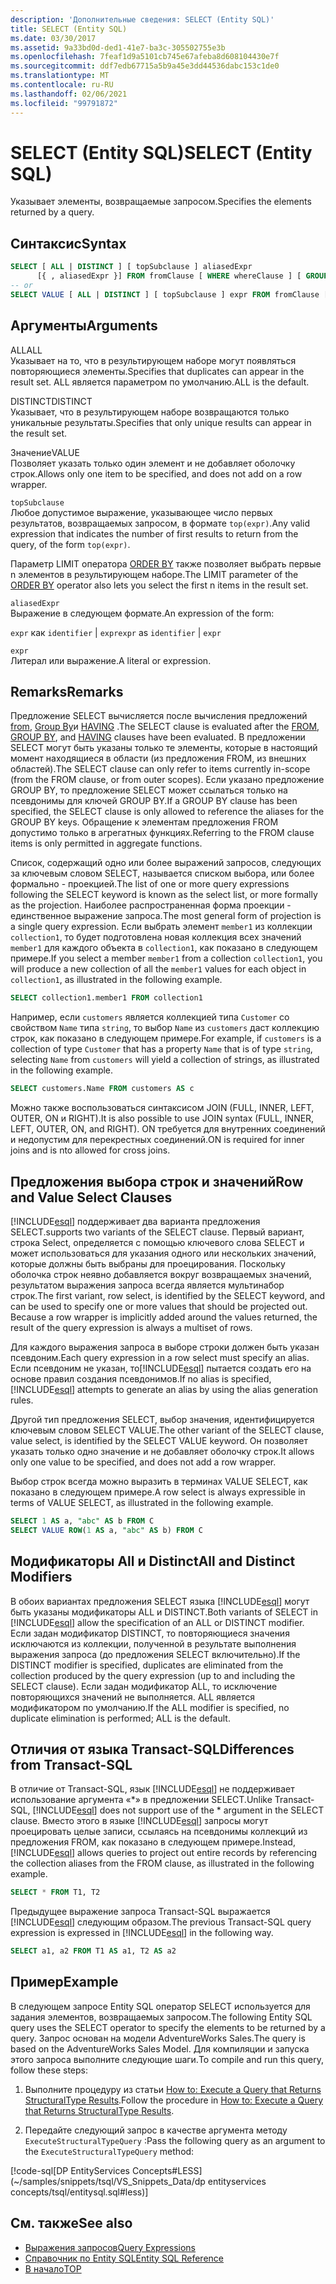 ```yaml
---
description: 'Дополнительные сведения: SELECT (Entity SQL)'
title: SELECT (Entity SQL)
ms.date: 03/30/2017
ms.assetid: 9a33bd0d-ded1-41e7-ba3c-305502755e3b
ms.openlocfilehash: 7feaf1d9a5101cb745e67afeba8d608104430e7f
ms.sourcegitcommit: ddf7edb67715a5b9a45e3dd44536dabc153c1de0
ms.translationtype: MT
ms.contentlocale: ru-RU
ms.lasthandoff: 02/06/2021
ms.locfileid: "99791872"
---
```

# <a name="select-entity-sql"></a><span data-ttu-id="ef078-103">SELECT (Entity SQL)</span><span class="sxs-lookup"><span data-stu-id="ef078-103">SELECT (Entity SQL)</span></span>

<span data-ttu-id="ef078-104">Указывает элементы, возвращаемые запросом.</span><span class="sxs-lookup"><span data-stu-id="ef078-104">Specifies the elements returned by a query.</span></span>  
  
## <a name="syntax"></a><span data-ttu-id="ef078-105">Синтаксис</span><span class="sxs-lookup"><span data-stu-id="ef078-105">Syntax</span></span>  
  
```sql  
SELECT [ ALL | DISTINCT ] [ topSubclause ] aliasedExpr
      [{ , aliasedExpr }] FROM fromClause [ WHERE whereClause ] [ GROUP BY groupByClause [ HAVING havingClause ] ] [ ORDER BY orderByClause ]  
-- or  
SELECT VALUE [ ALL | DISTINCT ] [ topSubclause ] expr FROM fromClause [ WHERE whereClause ] [ GROUP BY groupByClause [ HAVING havingClause ] ] [ ORDER BY orderByClause  
```  
  
## <a name="arguments"></a><span data-ttu-id="ef078-106">Аргументы</span><span class="sxs-lookup"><span data-stu-id="ef078-106">Arguments</span></span>  

 <span data-ttu-id="ef078-107">ALL</span><span class="sxs-lookup"><span data-stu-id="ef078-107">ALL</span></span>  
 <span data-ttu-id="ef078-108">Указывает на то, что в результирующем наборе могут появляться повторяющиеся элементы.</span><span class="sxs-lookup"><span data-stu-id="ef078-108">Specifies that duplicates can appear in the result set.</span></span> <span data-ttu-id="ef078-109">ALL является параметром по умолчанию.</span><span class="sxs-lookup"><span data-stu-id="ef078-109">ALL is the default.</span></span>  
  
 <span data-ttu-id="ef078-110">DISTINCT</span><span class="sxs-lookup"><span data-stu-id="ef078-110">DISTINCT</span></span>  
 <span data-ttu-id="ef078-111">Указывает, что в результирующем наборе возвращаются только уникальные результаты.</span><span class="sxs-lookup"><span data-stu-id="ef078-111">Specifies that only unique results can appear in the result set.</span></span>  
  
 <span data-ttu-id="ef078-112">Значение</span><span class="sxs-lookup"><span data-stu-id="ef078-112">VALUE</span></span>  
 <span data-ttu-id="ef078-113">Позволяет указать только один элемент и не добавляет оболочку строк.</span><span class="sxs-lookup"><span data-stu-id="ef078-113">Allows only one item to be specified, and does not add on a row wrapper.</span></span>  
  
 `topSubclause`  
 <span data-ttu-id="ef078-114">Любое допустимое выражение, указывающее число первых результатов, возвращаемых запросом, в формате `top(expr)`.</span><span class="sxs-lookup"><span data-stu-id="ef078-114">Any valid expression that indicates the number of first results to return from the query, of the form `top(expr)`.</span></span>  
  
 <span data-ttu-id="ef078-115">Параметр LIMIT оператора [ORDER BY](order-by-entity-sql.md) также позволяет выбрать первые n элементов в результирующем наборе.</span><span class="sxs-lookup"><span data-stu-id="ef078-115">The LIMIT parameter of the [ORDER BY](order-by-entity-sql.md) operator also lets you select the first n items in the result set.</span></span>  
  
 `aliasedExpr`  
 <span data-ttu-id="ef078-116">Выражение в следующем формате.</span><span class="sxs-lookup"><span data-stu-id="ef078-116">An expression of the form:</span></span>  
  
 <span data-ttu-id="ef078-117">`expr` как `identifier` &#124; `expr`</span><span class="sxs-lookup"><span data-stu-id="ef078-117">`expr` as `identifier` &#124; `expr`</span></span>  
  
 `expr`  
 <span data-ttu-id="ef078-118">Литерал или выражение.</span><span class="sxs-lookup"><span data-stu-id="ef078-118">A literal or expression.</span></span>  
  
## <a name="remarks"></a><span data-ttu-id="ef078-119">Remarks</span><span class="sxs-lookup"><span data-stu-id="ef078-119">Remarks</span></span>  

 <span data-ttu-id="ef078-120">Предложение SELECT вычисляется после вычисления предложений [from](from-entity-sql.md), [Group By](group-by-entity-sql.md)и [HAVING](having-entity-sql.md) .</span><span class="sxs-lookup"><span data-stu-id="ef078-120">The SELECT clause is evaluated after the [FROM](from-entity-sql.md), [GROUP BY](group-by-entity-sql.md), and [HAVING](having-entity-sql.md) clauses have been evaluated.</span></span> <span data-ttu-id="ef078-121">В предложении SELECT могут быть указаны только те элементы, которые в настоящий момент находящиеся в области (из предложения FROM, из внешних областей).</span><span class="sxs-lookup"><span data-stu-id="ef078-121">The SELECT clause can only refer to items currently in-scope (from the FROM clause, or from outer scopes).</span></span> <span data-ttu-id="ef078-122">Если указано предложение GROUP BY, то предложение SELECT может ссылаться только на псевдонимы для ключей GROUP BY.</span><span class="sxs-lookup"><span data-stu-id="ef078-122">If a GROUP BY clause has been specified, the SELECT clause is only allowed to reference the aliases for the GROUP BY keys.</span></span> <span data-ttu-id="ef078-123">Обращение к элементам предложения FROM допустимо только в агрегатных функциях.</span><span class="sxs-lookup"><span data-stu-id="ef078-123">Referring to the FROM clause items is only permitted in aggregate functions.</span></span>  
  
 <span data-ttu-id="ef078-124">Список, содержащий одно или более выражений запросов, следующих за ключевым словом SELECT, называется списком выбора, или более формально - проекцией.</span><span class="sxs-lookup"><span data-stu-id="ef078-124">The list of one or more query expressions following the SELECT keyword is known as the select list, or more formally as the projection.</span></span> <span data-ttu-id="ef078-125">Наиболее распространенная форма проекции - единственное выражение запроса.</span><span class="sxs-lookup"><span data-stu-id="ef078-125">The most general form of projection is a single query expression.</span></span> <span data-ttu-id="ef078-126">Если выбрать элемент `member1` из коллекции `collection1`, то будет подготовлена новая коллекция всех значений `member1` для каждого объекта в `collection1`, как показано в следующем примере.</span><span class="sxs-lookup"><span data-stu-id="ef078-126">If you select a member `member1` from a collection `collection1`, you will produce a new collection of all the `member1` values for each object in `collection1`, as illustrated in the following example.</span></span>  
  
```sql  
SELECT collection1.member1 FROM collection1  
```  
  
 <span data-ttu-id="ef078-127">Например, если `customers` является коллекцией типа `Customer` со свойством `Name` типа `string`, то выбор `Name` из `customers` даст коллекцию строк, как показано в следующем примере.</span><span class="sxs-lookup"><span data-stu-id="ef078-127">For example, if `customers` is a collection of type `Customer` that has a property `Name` that is of type `string`, selecting `Name` from `customers` will yield a collection of strings, as illustrated in the following example.</span></span>  
  
```sql  
SELECT customers.Name FROM customers AS c  
```  
  
 <span data-ttu-id="ef078-128">Можно также воспользоваться синтаксисом JOIN (FULL, INNER, LEFT, OUTER, ON и RIGHT).</span><span class="sxs-lookup"><span data-stu-id="ef078-128">It is also possible to use JOIN syntax (FULL, INNER, LEFT, OUTER, ON, and RIGHT).</span></span> <span data-ttu-id="ef078-129">ON требуется для внутренних соединений и недопустим для перекрестных соединений.</span><span class="sxs-lookup"><span data-stu-id="ef078-129">ON is required for inner joins and is nto allowed for cross joins.</span></span>  
  
## <a name="row-and-value-select-clauses"></a><span data-ttu-id="ef078-130">Предложения выбора строк и значений</span><span class="sxs-lookup"><span data-stu-id="ef078-130">Row and Value Select Clauses</span></span>  

 [!INCLUDE[esql](../../../../../../includes/esql-md.md)] <span data-ttu-id="ef078-131">поддерживает два варианта предложения SELECT.</span><span class="sxs-lookup"><span data-stu-id="ef078-131">supports two variants of the SELECT clause.</span></span> <span data-ttu-id="ef078-132">Первый вариант, строка Select, определяется с помощью ключевого слова SELECT и может использоваться для указания одного или нескольких значений, которые должны быть выбраны для проецирования. Поскольку оболочка строк неявно добавляется вокруг возвращаемых значений, результатом выражения запроса всегда является мультинабор строк.</span><span class="sxs-lookup"><span data-stu-id="ef078-132">The first variant, row select, is identified by the SELECT keyword, and can be used to specify one or more values that should be projected out. Because a row wrapper is implicitly added around the values returned, the result of the query expression is always a multiset of rows.</span></span>  
  
 <span data-ttu-id="ef078-133">Для каждого выражения запроса в выборе строки должен быть указан псевдоним.</span><span class="sxs-lookup"><span data-stu-id="ef078-133">Each query expression in a row select must specify an alias.</span></span> <span data-ttu-id="ef078-134">Если псевдоним не указан, то[!INCLUDE[esql](../../../../../../includes/esql-md.md)] пытается создать его на основе правил создания псевдонимов.</span><span class="sxs-lookup"><span data-stu-id="ef078-134">If no alias is specified,[!INCLUDE[esql](../../../../../../includes/esql-md.md)] attempts to generate an alias by using the alias generation rules.</span></span>  
  
 <span data-ttu-id="ef078-135">Другой тип предложения SELECT, выбор значения, идентифицируется ключевым словом SELECT VALUE.</span><span class="sxs-lookup"><span data-stu-id="ef078-135">The other variant of the SELECT clause, value select, is identified by the SELECT VALUE keyword.</span></span> <span data-ttu-id="ef078-136">Он позволяет указать только одно значение и не добавляет оболочку строк.</span><span class="sxs-lookup"><span data-stu-id="ef078-136">It allows only one value to be specified, and does not add a row wrapper.</span></span>  
  
 <span data-ttu-id="ef078-137">Выбор строк всегда можно выразить в терминах VALUE SELECT, как показано в следующем примере.</span><span class="sxs-lookup"><span data-stu-id="ef078-137">A row select is always expressible in terms of VALUE SELECT, as illustrated in the following example.</span></span>  
  
```sql  
SELECT 1 AS a, "abc" AS b FROM C  
SELECT VALUE ROW(1 AS a, "abc" AS b) FROM C
```  
  
## <a name="all-and-distinct-modifiers"></a><span data-ttu-id="ef078-138">Модификаторы All и Distinct</span><span class="sxs-lookup"><span data-stu-id="ef078-138">All and Distinct Modifiers</span></span>  

 <span data-ttu-id="ef078-139">В обоих вариантах предложения SELECT языка [!INCLUDE[esql](../../../../../../includes/esql-md.md)] могут быть указаны модификаторы ALL и DISTINCT.</span><span class="sxs-lookup"><span data-stu-id="ef078-139">Both variants of SELECT in [!INCLUDE[esql](../../../../../../includes/esql-md.md)] allow the specification of an ALL or DISTINCT modifier.</span></span> <span data-ttu-id="ef078-140">Если задан модификатор DISTINCT, то повторяющиеся значения исключаются из коллекции, полученной в результате выполнения выражения запроса (до предложения SELECT включительно).</span><span class="sxs-lookup"><span data-stu-id="ef078-140">If the DISTINCT modifier is specified, duplicates are eliminated from the collection produced by the query expression (up to and including the SELECT clause).</span></span> <span data-ttu-id="ef078-141">Если задан модификатор ALL, то исключение повторяющихся значений не выполняется. ALL является модификатором по умолчанию.</span><span class="sxs-lookup"><span data-stu-id="ef078-141">If the ALL modifier is specified, no duplicate elimination is performed; ALL is the default.</span></span>  
  
## <a name="differences-from-transact-sql"></a><span data-ttu-id="ef078-142">Отличия от языка Transact-SQL</span><span class="sxs-lookup"><span data-stu-id="ef078-142">Differences from Transact-SQL</span></span>  

 <span data-ttu-id="ef078-143">В отличие от Transact-SQL, язык [!INCLUDE[esql](../../../../../../includes/esql-md.md)] не поддерживает использование аргумента «\*» в предложении SELECT.</span><span class="sxs-lookup"><span data-stu-id="ef078-143">Unlike Transact-SQL, [!INCLUDE[esql](../../../../../../includes/esql-md.md)] does not support use of the \* argument in the SELECT clause.</span></span>  <span data-ttu-id="ef078-144">Вместо этого в языке [!INCLUDE[esql](../../../../../../includes/esql-md.md)] запросы могут проецировать целые записи, ссылаясь на псевдонимы коллекций из предложения FROM, как показано в следующем примере.</span><span class="sxs-lookup"><span data-stu-id="ef078-144">Instead, [!INCLUDE[esql](../../../../../../includes/esql-md.md)] allows queries to project out entire records by referencing the collection aliases from the FROM clause, as illustrated in the following example.</span></span>  
  
```sql  
SELECT * FROM T1, T2  
```  
  
 <span data-ttu-id="ef078-145">Предыдущее выражение запроса Transact-SQL выражается [!INCLUDE[esql](../../../../../../includes/esql-md.md)] следующим образом.</span><span class="sxs-lookup"><span data-stu-id="ef078-145">The previous Transact-SQL query expression is expressed in [!INCLUDE[esql](../../../../../../includes/esql-md.md)] in the following way.</span></span>  
  
```sql  
SELECT a1, a2 FROM T1 AS a1, T2 AS a2  
```  
  
## <a name="example"></a><span data-ttu-id="ef078-146">Пример</span><span class="sxs-lookup"><span data-stu-id="ef078-146">Example</span></span>  

 <span data-ttu-id="ef078-147">В следующем запросе Entity SQL оператор SELECT используется для задания элементов, возвращаемых запросом.</span><span class="sxs-lookup"><span data-stu-id="ef078-147">The following Entity SQL query uses the SELECT operator to specify the elements to be returned by a query.</span></span> <span data-ttu-id="ef078-148">Запрос основан на модели AdventureWorks Sales.</span><span class="sxs-lookup"><span data-stu-id="ef078-148">The query is based on the AdventureWorks Sales Model.</span></span> <span data-ttu-id="ef078-149">Для компиляции и запуска этого запроса выполните следующие шаги.</span><span class="sxs-lookup"><span data-stu-id="ef078-149">To compile and run this query, follow these steps:</span></span>  
  
1. <span data-ttu-id="ef078-150">Выполните процедуру из статьи [How to: Execute a Query that Returns StructuralType Results](../how-to-execute-a-query-that-returns-structuraltype-results.md).</span><span class="sxs-lookup"><span data-stu-id="ef078-150">Follow the procedure in [How to: Execute a Query that Returns StructuralType Results](../how-to-execute-a-query-that-returns-structuraltype-results.md).</span></span>  
  
2. <span data-ttu-id="ef078-151">Передайте следующий запрос в качестве аргумента методу `ExecuteStructuralTypeQuery` :</span><span class="sxs-lookup"><span data-stu-id="ef078-151">Pass the following query as an argument to the `ExecuteStructuralTypeQuery` method:</span></span>  
  
 [!code-sql[DP EntityServices Concepts#LESS](~/samples/snippets/tsql/VS_Snippets_Data/dp entityservices concepts/tsql/entitysql.sql#less)]  
  
## <a name="see-also"></a><span data-ttu-id="ef078-152">См. также</span><span class="sxs-lookup"><span data-stu-id="ef078-152">See also</span></span>

- [<span data-ttu-id="ef078-153">Выражения запросов</span><span class="sxs-lookup"><span data-stu-id="ef078-153">Query Expressions</span></span>](query-expressions-entity-sql.md)
- [<span data-ttu-id="ef078-154">Справочник по Entity SQL</span><span class="sxs-lookup"><span data-stu-id="ef078-154">Entity SQL Reference</span></span>](entity-sql-reference.md)
- [<span data-ttu-id="ef078-155">В начало</span><span class="sxs-lookup"><span data-stu-id="ef078-155">TOP</span></span>](top-entity-sql.md)
